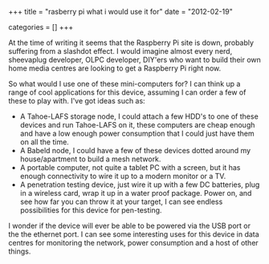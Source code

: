 +++
title = "rasberry pi what i would use it for"
date = "2012-02-19"


categories = []
+++

At the time of writing it seems that the Raspberry Pi site is down,
probably suffering from a slashdot effect. I would imagine almost
every nerd, sheevaplug developer, OLPC developer, DIY'ers who want to
build their own home media centres are looking to get a Raspberry Pi
right now.

So what would I use one of these mini-computers for? I can think up a
range of cool applications for this device, assuming I can order a few
of these to play with. I've got ideas such as:

* A Tahoe-LAFS storage node, I could attach a few HDD's to one of these
  devices and run Tahoe-LAFS on it, these computers are cheap enough
  and have a low enough power consumption that I could just have them
  on all the time.  
* A Babeld node, I could have a few of these devices dotted around my
  house/apartment to build a mesh network.
* A portable computer, not quite a tablet PC with a screen, but it has
  enough connectivity to wire it up to a modern monitor or a TV.
* A penetration testing device, just wire it up with a few DC
  batteries, plug in a wireless card, wrap it up in a water proof
  package. Power on, and see how far you can throw it at your target,
  I can see endless possibilities for this device for pen-testing.

I wonder if the device will ever be able to be powered via the USB
port or the the ethernet port. I can see some interesting uses for
this device in data centres for monitoring the network, power
consumption and a host of other things.
